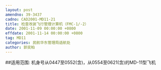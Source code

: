 ```yaml
---
layout: post
amendno: 39-3437
cadno: CAD2001-MD11-21
title: 检查改装飞行管理计算机（FMC-1/-2）
date: 2001-11-09 00:00:00 +0800
effdate: 2001-11-14 00:00:00 +0800
tag: MD11
categories: 民航华东管理局适航处
author: 郭奕柏
---
```


##适用范围:
机身号从0447至0552(含)，从0554至0621(含)的MD-11型飞机

